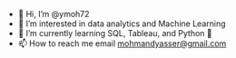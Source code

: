 - 👋 Hi, I’m @ymoh72
- 👀 I’m interested in data analytics and Machine Learning
- 🌱 I’m currently learning SQL, Tableau, and Python 🐍
- 📫 How to reach me email mohmandyasser@gmail.com


<!---
ymoh72/ymoh72 is a ✨ special ✨ repository because its `README.md` (this file) appears on your GitHub profile.
You can click the Preview link to take a look at your changes.
--->

